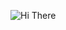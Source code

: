 ![Hi There](https://github-readme-stats.vercel.app/api?username=PierreSchwang&show_icons=true&theme=dracula)
